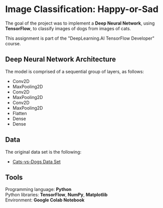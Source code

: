 # Image Classification: Happy-or-Sad
The goal of the project was to implement a **Deep Neural Network**, using **TensorFlow**, to classify images of dogs from images of cats.

This assignment is part of the "DeepLearning.AI TensorFlow Developer" course.

## Deep Neural Network Architecture
The model is comprised of a sequential group of layers, as follows:
- Conv2D
- MaxPooling2D
- Conv2D
- MaxPooling2D
- Conv2D
- MaxPooling2D
- Flatten
- Dense
- Dense

## Data
The original data set is the following:  
-	[Cats-vs-Dogs Data Set](https://download.microsoft.com/download/3/E/1/3E1C3F21-ECDB-4869-8368-6DEBA77B919F/kagglecatsanddogs_5340.zip)

## Tools
Programming language: **Python**  
Python libraries: **TensorFlow**, **NumPy**, **Matplotlib**  
Environment: **Google Colab Notebook**  
